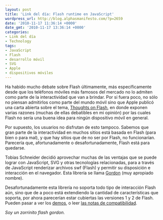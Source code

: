 ```yaml
---
layout: post
title: 'Link del día: Flash runtime en JavaScript'
wordpress_url: http://blog.alphasmanifesto.com/?p=2659
date: '2010-11-17 11:36:14 +0000'
date_gmt: '2010-11-17 13:36:14 +0000'
categories:
- Link del día
- Technology
tags:
- JavaScript
- Flash
- desarrollo móvil
- SVG
- Apple
- dispositivos móviles
---
```


Ha habido mucho debate sobre Flash últimamente, más específicamente desde que los teléfonos móviles más famosos del mercado no lo admiten como parte de la interactividad que van a brindar. Por si fuera poco, no sólo no piensan admitirlos como parte del mundo móvil sino que Apple publicó una carta abierta sobre el tema, [Thoughts on Flash](http://www.apple.com/hotnews/thoughts-on-flash/), en donde exponen varias razones (muchas de ellas debatibles en mi opinión) por las cuales Flash no sería una buena idea para ningún dispositivo móvil en general.

Por supuesto, los usuarios no disfrutan de esto tampoco. Sabemos que gran parte de la interactividad en muchos sitios está basada en Flash (para bien o para mal), y que hay sitios que de no ser por Flash, no funcionarían. Parecería que, afortunadamente o desafortunadamente, Flash está para quedarse.

Tobias Schneider decidió aprovechar muchas de las ventajas que se puede lograr con JavaScript, SVG y otras tecnologías relacionadas, para a través de JavaScript renderizar archivos swf (Flash) y permitir su disposición e interacción en el navegador. Esta librería se llama [Gordon](https://github.com/tobeytailor/gordon/wiki/) (muy apropiado nombre).

Desafortunadamente esta librería no soporta todo tipo de interacción Flash aún, sino que de a poco está extendiendo la cantidad de características que soporta, por ahora parecerían estar cubiertas las versiones 1 y 2 de Flash. Pueden pasar a ver los [demos](https://github.com/tobeytailor/gordon/wiki/demos/), o leer [las notas de compatibilidad](https://github.com/tobeytailor/gordon/wiki/swf-tag-support-table/).

_Soy un zorrinito flash gordon._
